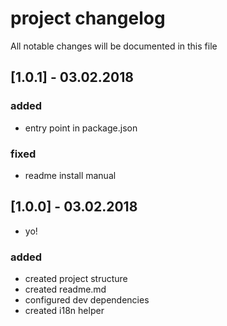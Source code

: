 # project changelog
All notable changes will be documented in this file

## [1.0.1] - 03.02.2018
### added 
- entry point in package.json
### fixed 
- readme install manual


## [1.0.0] - 03.02.2018
- yo!
### added 
- created project structure
- created readme.md
- configured dev dependencies
- created i18n helper
